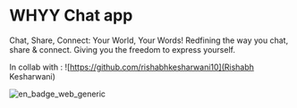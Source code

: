 # WHYY Chat app

Chat, Share, Connect:
Your World, Your Words!
Redfining the way you chat, share & connect.
Giving you the freedom to express yourself.

In collab with : ![https://github.com/rishabhkesharwani10](Rishabh Kesharwani)

![en_badge_web_generic](https://github.com/TahaHameed23/whyy/assets/89855847/86742620-b4b2-4225-8f69-cc9e3cf341e3)
